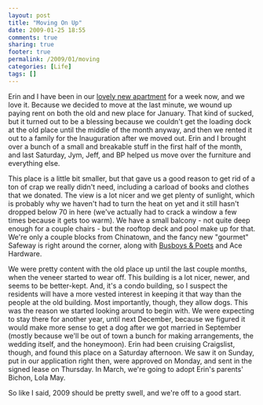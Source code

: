```yaml
---
layout: post
title: "Moving On Up"
date: 2009-01-25 18:55
comments: true
sharing: true
footer: true
permalink: /2009/01/moving
categories: [Life]
tags: []
---
```

Erin and I have been in our <a href="/2009/01/let-there-be-light.php">lovely new apartment</a> for a week now, and we love it.  Because we decided to move at the last minute, we wound up paying rent on both the old and new place for January.  That kind of sucked, but it turned out to be a blessing because we couldn't get the loading dock at the old place until the middle of the month anyway, and then we rented it out to a family for the Inauguration after we moved out.  Erin and I brought over a bunch of a small and breakable stuff in the first half of the month, and last Saturday, Jym, Jeff, and BP helped us move over the furniture and everything else.

This place is a little bit smaller, but that gave us a good reason to get rid of a ton of crap we really didn't need, including a carload of books and clothes that we donated.  The view is a lot nicer and we get plenty of sunlight, which is probably why we haven't had to turn the heat on yet and it still hasn't dropped below 70 in here (we've actually had to crack a window a few times because it gets too warm).  We have a small balcony - not quite deep enough for a couple chairs - but the rooftop deck and pool make up for that.  We're only a couple blocks from Chinatown, and the fancy new "gourmet" Safeway is right around the corner, along with <a href="http://www.busboysandpoets.com/">Busboys & Poets</a> and Ace Hardware.

We were pretty content with the old place up until the last couple months, when the veneer started to wear off.  This building is a lot nicer, newer, and seems to be better-kept.  And, it's a condo building, so I suspect the residents will have a more vested interest in keeping it that way than the people at the old building.  Most importantly, though, they allow dogs.  This was the reason we started looking around to begin with.  We were expecting to stay there for another year, until next December, because we figured it would make more sense to get a dog after we got married in September (mostly because we'll be out of town a bunch for making arrangements, the wedding itself, and the honeymoon).  Erin had been cruising Craigslist, though, and found this place on a Saturday afternoon.  We saw it on Sunday, put in our application right then, were approved on Monday, and sent in the signed lease on Thursday.  In March, we're going to adopt Erin's parents' Bichon, Lola May.

So like I said, 2009 should be pretty swell, and we're off to a good start.